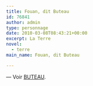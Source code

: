 ```yaml
---
title: Fouan, dit Buteau
id: 76841
author: admin
type: personnage
date: 2010-03-08T08:43:21+00:00
excerpt: La Terre
novel:
  - terre
main_name: Fouan, dit Buteau

---
```

— Voir [BUTEAU][1].

 [1]: http://
